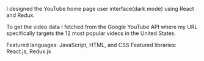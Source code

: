I designed the YouTube home page user interface(dark mode) using React and Redux.

To get the video data I fetched from the Google YouTube API where my URL specifically targets the 12 most popular videos in the United States.

Featured languages: JavaScript, HTML, and CSS
Featured libraries: React.js, Redux.js
